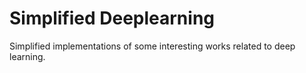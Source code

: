 # Simplified Deeplearning
Simplified implementations of some interesting works related to deep learning.

